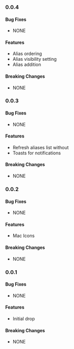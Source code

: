 ### 0.0.4


#### Bug Fixes

* NONE

#### Features

* Alias ordering
* Alias visibility setting
* Alias addition

#### Breaking Changes

* NONE



### 0.0.3


#### Bug Fixes

* NONE

#### Features

* Refresh aliases list without
* Toasts for notifications

#### Breaking Changes

* NONE



### 0.0.2


#### Bug Fixes

* NONE

#### Features

* Mac Icons

#### Breaking Changes

* NONE



### 0.0.1


#### Bug Fixes

* NONE

#### Features

* Initial drop

#### Breaking Changes

* NONE
